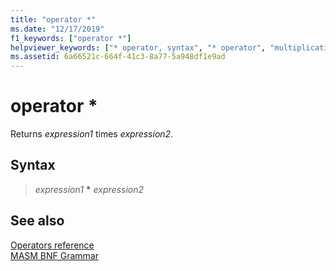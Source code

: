 ```yaml
---
title: "operator *"
ms.date: "12/17/2019"
f1_keywords: ["operator *"]
helpviewer_keywords: ["* operator, syntax", "* operator", "multiplication operator [C++], syntax", "arithmetic operators [C++], multiplication", "operators [MASM], multiplication"]
ms.assetid: 6a66521c-664f-41c3-8a77-5a948df1e9ad
---
```

# operator *

Returns *expression1* times *expression2*.

## Syntax

> *expression1* __\*__ *expression2*

## See also

[Operators reference](operators-reference.md)<br/>
[MASM BNF Grammar](masm-bnf-grammar.md)
